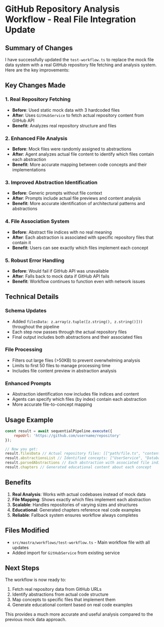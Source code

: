 # GitHub Repository Analysis Workflow - Real File Integration Update

## Summary of Changes

I have successfully updated the `test-workflow.ts` to replace the mock file data system with a real GitHub repository file fetching and analysis system. Here are the key improvements:

## Key Changes Made

### 1. **Real Repository Fetching** 
- **Before**: Used static mock data with 3 hardcoded files
- **After**: Uses `GitHubService` to fetch actual repository content from GitHub API
- **Benefit**: Analyzes real repository structure and files

### 2. **Enhanced File Analysis**
- **Before**: Mock files were randomly assigned to abstractions
- **After**: Agent analyzes actual file content to identify which files contain each abstraction
- **Benefit**: More accurate mapping between code concepts and their implementations

### 3. **Improved Abstraction Identification**
- **Before**: Generic prompts without file context
- **After**: Prompts include actual file previews and content analysis
- **Benefit**: More accurate identification of architectural patterns and abstractions

### 4. **File Association System**
- **Before**: Abstract file indices with no real meaning
- **After**: Each abstraction is associated with specific repository files that contain it
- **Benefit**: Users can see exactly which files implement each concept

### 5. **Robust Error Handling**
- **Before**: Would fail if GitHub API was unavailable
- **After**: Falls back to mock data if GitHub API fails
- **Benefit**: Workflow continues to function even with network issues

## Technical Details

### Schema Updates
- Added `filesData: z.array(z.tuple([z.string(), z.string()]))` throughout the pipeline
- Each step now passes through the actual repository files
- Final output includes both abstractions and their associated files

### File Processing
- Filters out large files (>50KB) to prevent overwhelming analysis
- Limits to first 50 files to manage processing time
- Includes file content preview in abstraction analysis

### Enhanced Prompts
- Abstraction identification now includes file indices and content
- Agents can specify which files (by index) contain each abstraction
- More accurate file-to-concept mapping

## Usage Example

```javascript
const result = await sequentialPipeline.execute({
    repoUrl: 'https://github.com/username/repository'
});

// Now you get:
result.filesData // Actual repository files: [["path/file.ts", "content"], ...]
result.abstractionsList // Identified concepts: ["UserService", "DatabaseConnection", ...]
result.parsedAbstractions // Each abstraction with associated file indices
result.chapters // Generated educational content about each concept
```

## Benefits

1. **Real Analysis**: Works with actual codebases instead of mock data
2. **File Mapping**: Shows exactly which files implement each abstraction  
3. **Scalable**: Handles repositories of varying sizes and structures
4. **Educational**: Generated chapters reference real code examples
5. **Reliable**: Fallback system ensures workflow always completes

## Files Modified

- `src/mastra/workflows/test-workflow.ts` - Main workflow file with all updates
- Added import for `GitHubService` from existing service

## Next Steps

The workflow is now ready to:
1. Fetch real repository data from GitHub URLs
2. Identify abstractions from actual code structure
3. Map concepts to specific files that implement them
4. Generate educational content based on real code examples

This provides a much more accurate and useful analysis compared to the previous mock data approach.